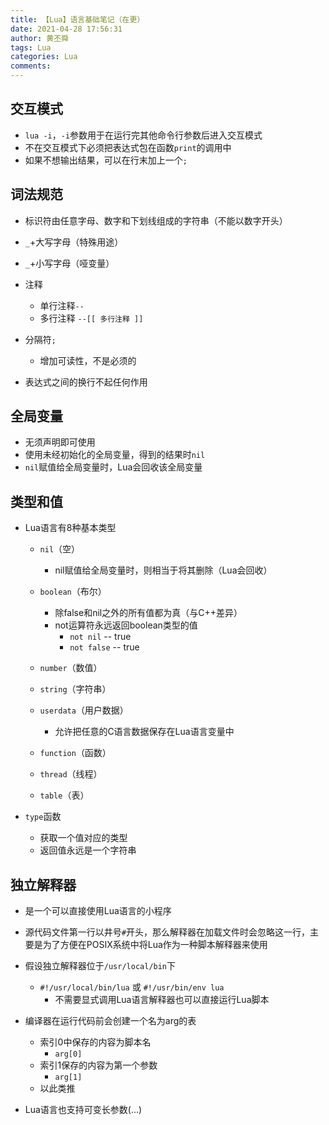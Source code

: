 ```yaml
---
title: 【Lua】语言基础笔记（在更）
date: 2021-04-28 17:56:31
author: 黄丕舜
tags: Lua
categories: Lua
comments:
---
```

## 交互模式
- `lua -i`，`-i`参数用于在运行完其他命令行参数后进入交互模式
- 不在交互模式下必须把表达式包在函数`print`的调用中
- 如果不想输出结果，可以在行末加上一个`;`

## 词法规范
- 标识符由任意字母、数字和下划线组成的字符串（不能以数字开头）

- `_`+大写字母（特殊用途）
- `_`+小写字母（哑变量）
- 注释
	- 单行注释`--`
	- 多行注释
		`--[[
	    多行注释
	]]`
- 分隔符`;`
	- 增加可读性，不是必须的
- 表达式之间的换行不起任何作用

## 全局变量
- 无须声明即可使用
- 使用未经初始化的全局变量，得到的结果时`nil`
- `nil`赋值给全局变量时，Lua会回收该全局变量

## 类型和值
- Lua语言有8种基本类型

	- `nil`（空）

		- nil赋值给全局变量时，则相当于将其删除（Lua会回收）
	- `boolean`（布尔）
		- 除false和nil之外的所有值都为真（与C++差异）
		- not运算符永远返回boolean类型的值
			- `not nil`  -- true
			- `not false` -- true
	- `number`（数值）
	- `string`（字符串）
	- `userdata`（用户数据）
		- 允许把任意的C语言数据保存在Lua语言变量中
	- `function`（函数）
	- `thread`（线程）
	- `table`（表）

- `type`函数
	- 获取一个值对应的类型
	- 返回值永远是一个字符串

## 独立解释器
- 是一个可以直接使用Lua语言的小程序
- 源代码文件第一行以井号`#`开头，那么解释器在加载文件时会忽略这一行，主要是为了方便在POSIX系统中将Lua作为一种脚本解释器来使用
- 假设独立解释器位于`/usr/local/bin`下
	- `#!/usr/local/bin/lua` 或
	`#!/usr/bin/env lua`
		- 不需要显式调用Lua语言解释器也可以直接运行Lua脚本

- 编译器在运行代码前会创建一个名为arg的表
	- 索引0中保存的内容为脚本名
		- `arg[0]`
	- 索引1保存的内容为第一个参数
		- `arg[1]`
	- 以此类推
- Lua语言也支持可变长参数(...)
